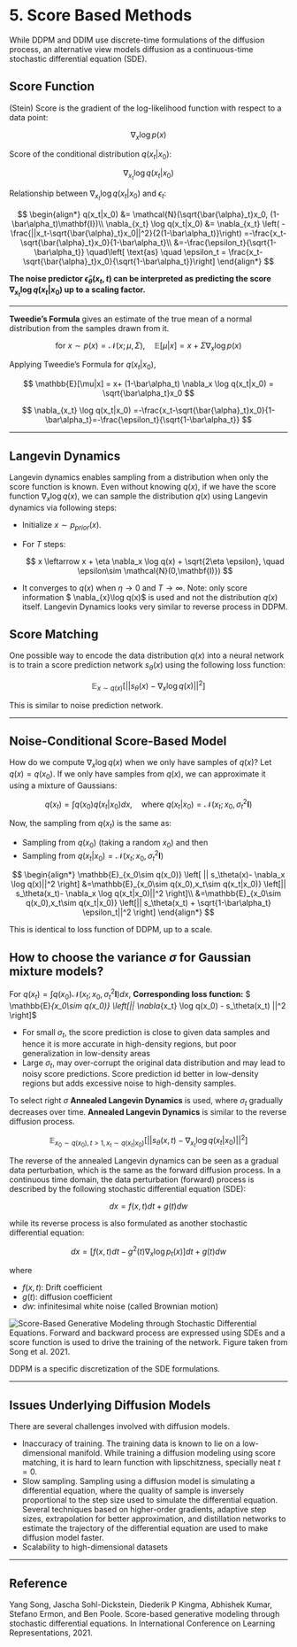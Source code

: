 # 5. Score Based Methods
While DDPM and DDIM use discrete-time formulations of the diffusion process, an alternative view models diffusion as a continuous-time stochastic differential equation (SDE).

## Score Function 
(Stein) Score is the gradient of the log-likelihood function with respect to a data point: 

$$
\nabla_x \log p(x)
$$

Score of the conditional distribution $q(x_t|x_0)$:

$$
\nabla_{x_t} \log q(x_t|x_0)
$$

Relationship between $\nabla_{x_t} \log q(x_t|x_0)$ and $\epsilon_t$:

$$
\begin{align*}
q(x_t|x_0) &= \mathcal{N}(\sqrt{\bar{\alpha}_t}x_0, (1-\bar\alpha_t)\mathbf{I})\\
\nabla_{x_t} \log q(x_t|x_0) &=  \nabla_{x_t} \left(
-\frac{||x_t-\sqrt{\bar{\alpha}_t}x_0||^2}{2(1-\bar\alpha_t)}\right) =-\frac{x_t-\sqrt{\bar{\alpha}_t}x_0}{1-\bar\alpha_t}\\
&=-\frac{\epsilon_t}{\sqrt{1-\bar\alpha_t}} \quad\left[ \text{as} \quad \epsilon_t = \frac{x_t-\sqrt{\bar{\alpha}_t}x_0}{\sqrt{1-\bar\alpha_t}}\right]
\end{align*}
$$

**The noise predictor $\hat\epsilon_\theta(x_t,t)$ can be interpreted as predicting the score $\nabla_{x_t} \log q(x_t|x_0)$ up to a scaling factor.**

---

**Tweedie’s Formula** gives an estimate of the true mean of a normal distribution from the 
samples drawn from it. 

$$
\text{for }x\sim p(x) = \mathcal{N}(x; \mu, \Sigma), \quad \mathbb{E}[\mu|x] = x+ \Sigma \nabla_x \log p(x)
$$


Applying Tweedie’s Formula for $q(x_t|x_0)$,

$$
\mathbb{E}[\mu|x] = x+ (1-\bar\alpha_t) \nabla_x \log q(x_t|x_0) = \sqrt{\bar\alpha_t}x_0
$$

$$
\nabla_{x_t} \log q(x_t|x_0) =-\frac{x_t-\sqrt{\bar{\alpha}_t}x_0}{1-\bar\alpha_t}=-\frac{\epsilon_t}{\sqrt{1-\bar\alpha_t}} 
$$

---

## Langevin Dynamics
Langevin dynamics enables sampling from a distribution when only the score function is known. Even without knowing $q(x)$, if we have the score function $\nabla_x \log q(x)$, we can sample the distribution $q(x)$ using Langevin dynamics via following steps:
- Initialize $x \sim p_{prior}(x)$. 
- For $T$ steps:

    $$ 
    x \leftarrow x + \eta \nabla_x \log q(x) + \sqrt{2\eta \epsilon}, \quad \epsilon\sim \mathcal{N}(0,\mathbf{I)})
    $$

- It converges to $q(x)$ when $\eta \to 0$ and $T\to\infty$.
Note: only score information $ \nabla_{x}\log q(x)$ is used and not the distribution $q(x)$ itself. Langevin Dynamics looks very similar to reverse process in DDPM.

## Score Matching
One possible way to encode the data distribution $q(x)$ into a neural network is to train a score prediction network $s_\theta(x)$ using the following loss function:

$$
\mathbb{E}_{x\sim q(x)} \left[ || s_\theta(x)- \nabla_x \log q(x)||^2 \right]
$$

This is similar to noise prediction network. 

---

## Noise-Conditional Score-Based Model
How do we compute $\nabla_x \log q(x)$ when we only have samples of $q(x)$?
Let $q(x) =q(x_0)$.
If we only have samples from $q(x)$, we can approximate it using a mixture of Gaussians:

$$
q(x_t)= \int q(x_0) q(x_t|x_0)dx, \quad \text{where } q(x_t|x_0)= \mathcal{N}(x_t; x_0, \sigma_t^2 \mathbf{I})
$$

Now, the sampling from $q(x_t)$ is the same as:
- Sampling from $q(x_0)$ (taking a random $x_0$) and then
- Sampling from $q(x_t|x_0)= \mathcal{N}(x_t; x_0, \sigma_t^2 \mathbf{I})$

$$
\begin{align*}
\mathbb{E}_{x_0\sim q(x_0)} \left[ || s_\theta(x)- \nabla_x \log q(x)||^2 \right] &=\mathbb{E}_{x_0\sim q(x_0),x_t\sim q(x_t|x_0)} \left[|| s_\theta(x_t)- \nabla_x \log q(x_t|x_0)||^2 \right]\\
&=\mathbb{E}_{x_0\sim q(x_0),x_t\sim q(x_t|x_0)} \left[|| s_\theta(x_t) + \sqrt{1-\bar\alpha_t} \epsilon_t||^2 \right]
\end{align*}
$$

This is identical to loss function of DDPM, up to a scale.

## How to choose the variance $\sigma$ for Gaussian mixture models?
For $q(x_t) = \int q(x_0) \mathcal{N}(x_t; x_0, \sigma_t^2 \mathbf{I})dx$,
**Corresponding loss function:** $ \mathbb{E}_{x_0\sim q(x_0)} \left[|| \nabla_{x_t} \log q(x_0) - s_\theta(x_t) ||^2 \right]$


- For small $\sigma_t$, the score prediction is close to given data samples and hence it is more accurate in high-density regions, but poor generalization in low-density areas
- Large $\sigma_t$, may over-corrupt the original data distribution and may lead to noisy score predictions. Score prediction id better in low-density regions but adds excessive noise to high-density samples.

To select right $\sigma$ **Annealed Langevin Dynamics** is used, where $\sigma_t$ gradually decreases over time.
**Annealed Langevin Dynamics** is similar to the reverse diffusion process. 

$$
\mathbb{E}_{x_0\sim q(x_0),t>1, x_t\sim q(x_t|x_0)} \left[|| s_\theta(x,t)- \nabla_{x_t} \log q(x_t|x_0)||^2 \right]
$$

The reverse of the annealed Langevin dynamics can be seen as a gradual data perturbation, which is the same as the forward diffusion process. 
In a continuous time domain, the data perturbation (forward) process is described by the following stochastic differential equation (SDE):

$$
dx = f(x,t)dt+ g(t) dw
$$

while its reverse process is also formulated as another stochastic differential equation:

$$
dx = [f(x,t)dt-g^2(t) \nabla_x \log p_t(x)]dt + g(t) dw 
$$

where 
- $f(x,t)$: Drift coefficient
- $g(t)$: diffusion coefficient
- $dw$: infinitesimal white noise (called Brownian motion)


![Score-Based Generative Modeling through Stochastic Differential Equations. Forward and backward process are expressed using SDEs and a score function is used to drive the training of the network. Figure taken from Song et al. 2021.](images/SDE_score_matching.png)

DDPM is a specific discretization of the SDE formulations. 

---

## Issues Underlying Diffusion Models
There are several challenges involved with diffusion models.
- Inaccuracy of training. The training data is known to lie on a low-dimensional manifold. While training a diffusion modeling using score matching, it is hard to learn function with lipschitzness, specially neat $t=0$.
- Slow sampling. Sampling using a diffusion model is simulating a differential equation, where the quality of sample is inversely proportional to the step size used to simulate the differential equation. Several techniques based on higher-order gradients, adaptive step sizes, extrapolation for better approximation, and distillation networks to estimate the trajectory of the differential equation are used to make diffusion model faster.
- Scalability to high-dimensional datasets

---

## Reference 
Yang Song, Jascha Sohl-Dickstein, Diederik P Kingma, Abhishek Kumar, Stefano Ermon, and Ben Poole. Score-based generative modeling through stochastic differential equations. In International Conference on Learning Representations, 2021. 
